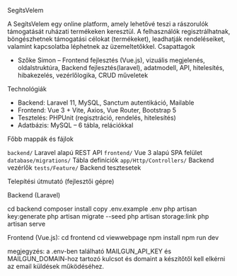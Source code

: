 SegítsVelem

A SegítsVelem egy online platform, amely lehetővé teszi a rászorulók támogatását ruházati termékeken keresztül. A felhasználók regisztrálhatnak, böngészhetnek támogatási célokat (termékeket), leadhatják rendeléseiket, valamint kapcsolatba léphetnek az üzemeltetőkkel.
Csapattagok
- Szőke Simon – Frontend fejlesztés (Vue.js), vizuális megjelenés, oldalstruktúra, Backend fejlesztés(laravel), adatmodell, API, hitelesítés, hibakezelés, vezérlőlogika, CRUD műveletek


Technológiák

- Backend: Laravel 11, MySQL, Sanctum autentikáció, Mailable
- Frontend: Vue 3 + Vite, Axios, Vue Router, Bootstrap 5
- Tesztelés: PHPUnit (regisztráció, rendelés, hitelesítés)
- Adatbázis: MySQL – 6 tábla, relációkkal


Főbb mappák és fájlok



 `backend/`  Laravel alapú REST API 
 `frontend/`  Vue 3 alapú SPA felület 
 `database/migrations/`  Tábla definíciók 
 `app/Http/Controllers/`  Backend vezérlők 
 `tests/Feature/`  Backend tesztesetek 


Telepítési útmutató (fejlesztői gépre)

Backend (Laravel)

cd backend
composer install
copy .env.example .env
php artisan key:generate
php artisan migrate --seed
php artisan storage:link
php artisan serve

Frontend (Vue.js):
cd frontend
cd viewwebpage
npm install
npm run dev


megjegyzés:
a .env-ben található MAILGUN_API_KEY és
MAILGUN_DOMAIN-hoz tartozó kulcsot és domaint a készítőtől kell elkérni az email küldések működéséhez.